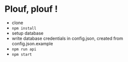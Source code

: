 # Plouf, plouf !

  - clone
  - `npm install`
  - setup database
  - write database credentials in config.json, created from config.json.example
  - `npm run api`
  - `npm start`
